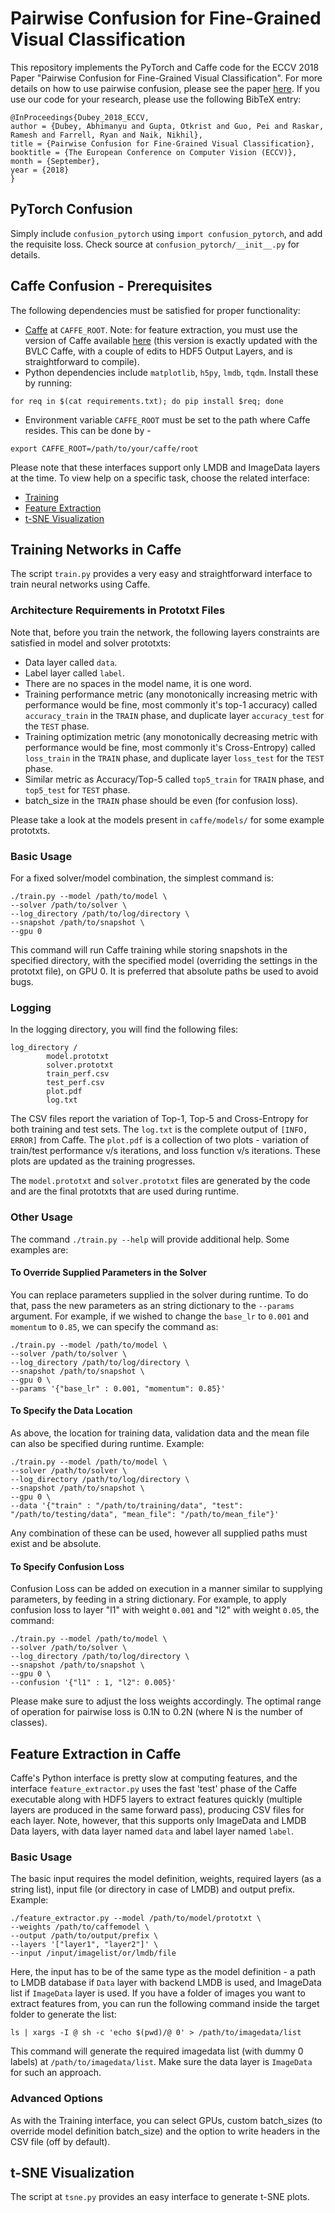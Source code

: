 # Pairwise Confusion for Fine-Grained Visual Classification

This repository implements the PyTorch and Caffe code for the ECCV 2018 Paper "Pairwise Confusion for Fine-Grained Visual Classification". For more details on how to use pairwise confusion, please see the paper [here](https://arxiv.org/abs/1705.08016). If you use our code for your research, please use the following BibTeX entry:
```
@InProceedings{Dubey_2018_ECCV,
author = {Dubey, Abhimanyu and Gupta, Otkrist and Guo, Pei and Raskar, Ramesh and Farrell, Ryan and Naik, Nikhil},
title = {Pairwise Confusion for Fine-Grained Visual Classification},
booktitle = {The European Conference on Computer Vision (ECCV)},
month = {September},
year = {2018}
}
```

## PyTorch Confusion

Simply include `confusion_pytorch` using `import confusion_pytorch`, and add the requisite loss. Check source at `confusion_pytorch/__init__.py` for details.

## Caffe Confusion - Prerequisites
The following dependencies must be satisfied for proper functionality:
- [Caffe](https://github.com/BVLC/caffe) at `CAFFE_ROOT`. Note: for feature extraction, you must use the version of Caffe available [here](https://github.com/abhimanyudubey/caffe) (this version is exactly updated with the BVLC Caffe, with a couple of edits to HDF5 Output Layers, and is straightforward to compile).
- Python dependencies include `matplotlib`, `h5py`, `lmdb`, `tqdm`. Install these by running:

`for req in $(cat requirements.txt); do pip install $req; done`

- Environment variable `CAFFE_ROOT` must be set to the path where Caffe resides. This can be done by - 

`export CAFFE_ROOT=/path/to/your/caffe/root`

Please note that these interfaces support only LMDB and ImageData layers at the time.
To view help on a specific task, choose the related interface:
- [Training](#training-networks-in-caffe)
- [Feature Extraction](#feature-extraction-in-caffe)
- [t-SNE Visualization](#t-sne-visualization)

## Training Networks in Caffe
The script `train.py` provides a very easy and straightforward interface to train neural networks using Caffe. 

### Architecture Requirements in Prototxt Files
Note that, before you train the network, the following layers constraints are satisfied in model and solver prototxts:
- Data layer called `data`.
- Label layer called `label`.
- There are no spaces in the model name, it is one word.
- Training performance metric (any monotonically increasing metric with performance would be fine, most commonly it's top-1 accuracy) called `accuracy_train` in the `TRAIN` phase, and duplicate layer `accuracy_test` for the `TEST` phase.
- Training optimization metric (any monotonically decreasing metric with performance would be fine, most commonly it's Cross-Entropy) called `loss_train` in the `TRAIN` phase, and duplicate layer `loss_test` for the `TEST` phase.
- Similar metric as Accuracy/Top-5 called `top5_train` for `TRAIN` phase, and `top5_test` for `TEST` phase.
- batch_size in the `TRAIN` phase should be even (for confusion loss).

Please take a look at the models present in `caffe/models/` for some example prototxts.

### Basic Usage
For a fixed solver/model combination, the simplest command is:

```
./train.py --model /path/to/model \
--solver /path/to/solver \
--log_directory /path/to/log/directory \
--snapshot /path/to/snapshot \
--gpu 0
```

This command will run Caffe training while storing snapshots in the specified directory, with the specified model (overriding the settings in the prototxt file), on GPU 0. It is preferred that absolute paths be used to avoid bugs.

### Logging
In the logging directory, you will find the following files:
```
log_directory /
		model.prototxt
		solver.prototxt
		train_perf.csv
		test_perf.csv
		plot.pdf
		log.txt
```

The CSV files report the variation of Top-1, Top-5 and Cross-Entropy for both training and test sets. The `log.txt` is the complete output of `[INFO, ERROR]` from Caffe. The `plot.pdf` is a collection of two plots - variation of train/test performance v/s iterations, and loss function v/s iterations. These plots are updated as the training progresses.

The `model.prototxt` and `solver.prototxt` files are generated by the code and are the final prototxts that are used during runtime.

### Other Usage

The command `./train.py --help` will provide additional help. Some examples are:

#### To Override Supplied Parameters in the Solver

You can replace parameters supplied in the solver during runtime. To do that, pass the new parameters as an string dictionary to the `--params` argument. For example, if we wished to change the `base_lr` to `0.001` and `momentum` to `0.85`, we can specify the command as:

```
./train.py --model /path/to/model \
--solver /path/to/solver \
--log_directory /path/to/log/directory \
--snapshot /path/to/snapshot \
--gpu 0 \
--params '{"base_lr" : 0.001, "momentum": 0.85}'
```

#### To Specify the Data Location

As above, the location for training data, validation data and the mean file can also be specified during runtime. Example:

```
./train.py --model /path/to/model \
--solver /path/to/solver \
--log_directory /path/to/log/directory \
--snapshot /path/to/snapshot \
--gpu 0 \
--data '{"train" : "/path/to/training/data", "test": "/path/to/testing/data", "mean_file": "/path/to/mean_file"}'
```

Any combination of these can be used, however all supplied paths must exist and be absolute.

#### To Specify Confusion Loss

Confusion Loss can be added on execution in a manner similar to supplying parameters, by feeding in a string dictionary. For example, to apply confusion loss to layer "l1" with weight `0.001` and "l2" with weight `0.05`, the command:

```
./train.py --model /path/to/model \
--solver /path/to/solver \
--log_directory /path/to/log/directory \
--snapshot /path/to/snapshot \
--gpu 0 \
--confusion '{"l1" : 1, "l2": 0.005}'
```

Please make sure to adjust the loss weights accordingly. The optimal range of operation for pairwise loss is 0.1N to 0.2N (where N is the number of classes).

## Feature Extraction in Caffe

Caffe's Python interface is pretty slow at computing features, and the interface `feature_extractor.py` uses the fast 'test' phase of the Caffe executable along with HDF5 layers to extract features quickly (multiple layers are produced in the same forward pass), producing CSV files for each layer. Note, however, that this supports only ImageData and LMDB Data layers, with data layer named `data` and label layer named `label`.

### Basic Usage

The basic input requires the model definition, weights, required layers (as a string list), input file (or directory in case of LMDB) and output prefix. Example:

```
./feature_extractor.py --model /path/to/model/prototxt \
--weights /path/to/caffemodel \
--output /path/to/output/prefix \
--layers '["layer1", "layer2"]' \
--input /input/imagelist/or/lmdb/file 
```

Here, the input has to be of the same type as the model definition - a path to LMDB database if `Data` layer with backend LMDB is used, and ImageData list if `ImageData` layer is used. If you have a folder of images you want to extract features from, you can run the following command inside the target folder to generate the list:

`ls | xargs -I @ sh -c 'echo $(pwd)/@ 0' > /path/to/imagedata/list`

This command will generate the required imagedata list (with dummy 0 labels) at `/path/to/imagedata/list`. Make sure the data layer is `ImageData` for such an approach.

### Advanced Options

As with the Training interface, you can select GPUs, custom batch_sizes (to override model definition batch_size) and the option to write headers in the CSV file (off by default).

## t-SNE Visualization

The script at `tsne.py` provides an easy interface to generate t-SNE plots.

